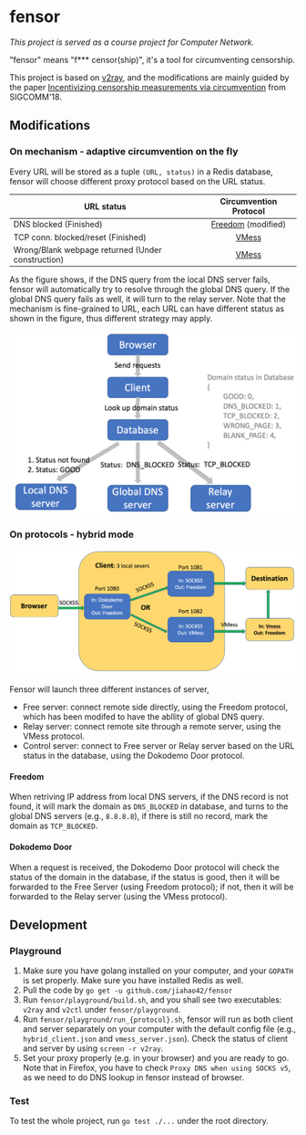 # fensor

*This project is served as a course project for Computer Network.*

"fensor" means "f\*\*\* censor(ship)", it's a tool for circumventing censorship.

This project is based on [v2ray](https://github.com/v2ray/v2ray-core), and the modifications are mainly guided by the paper [Incentivizing censorship measurements via circumvention](https://dl.acm.org/doi/abs/10.1145/3230543.3230568) from SIGCOMM'18.


## Modifications

### On mechanism - adaptive circumvention on the fly 

Every URL will be stored as a tuple `(URL, status)` in a Redis database, fensor will choose different proxy protocol based on the URL status.

| URL status| Circumvention Protocol| 
| ------------- |:-------------:|
| DNS blocked (Finished) | [Freedom](https://v2ray.com/en/configuration/protocols/freedom.html) (modified) |
| TCP conn. blocked/reset (Finished)| [VMess](https://v2ray.com/en/configuration/protocols/vmess.html) |
| Wrong/Blank webpage returned (Under construction) | [VMess](https://v2ray.com/en/configuration/protocols/vmess.html) |

As the figure shows, if the DNS query from the local DNS server fails, fensor will automatically try to resolve through the global DNS query. If the global DNS query fails as well, it will turn to the relay server. Note that the mechanism is fine-grained to URL, each URL can have different status as shown in the figure, thus different strategy may apply.

![](doc/img/mechanism.png)


### On protocols - hybrid mode 

![](doc/img/tech_details.png)

Fensor will launch three different instances of server, 

* Free server: connect remote side directly, using the Freedom protocol, which has been modifed to have the abllity of global DNS query.
* Relay server: connect remote site through a remote server, using the VMess protocol.
* Control server: connect to Free server or Relay server based on the URL status in the database, using the Dokodemo Door protocol.

#### Freedom

When retriving IP address from local DNS servers, if the DNS record is not found, it will mark the domain as `DNS_BLOCKED` in database, and turns to the global DNS servers (e.g., `8.8.8.8`), if there is still no record, mark the domain as `TCP_BLOCKED`.

#### Dokodemo Door

When a request is received, the Dokodemo Door protocol will check the status of the domain in the database, if the status is good, then it will be forwarded to the Free Server (using Freedom protocol); if not, then it will be forwarded to the Relay server (using the VMess protocol).

## Development

### Playground

1. Make sure you have golang installed on your computer, and your `GOPATH` is set properly. Make sure you have installed Redis as well.
2. Pull the code by `go get -u github.com/jiahao42/fensor`
3. Run `fensor/playground/build.sh`, and you shall see two executables: `v2ray` and `v2ctl` under `fensor/playground`. 
4. Run `fensor/playground/run_{protocol}.sh`, fensor will run as both client and server separately on your computer with the default config file (e.g., `hybrid_client.json` and `vmess_server.json`). Check the status of client and server by using `screen -r v2ray`.
5. Set your proxy properly (e.g. in your browser) and you are ready to go. Note that in Firefox, you have to check `Proxy DNS when using SOCKS v5`, as we need to do DNS lookup in fensor instead of browser. 

### Test

To test the whole project, run `go test ./...` under the root directory.
